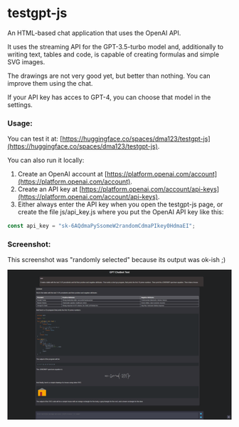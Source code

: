 # testgpt-js

An HTML-based chat application that uses the OpenAI API.

It uses the streaming API for the GPT-3.5-turbo model and, additionally to writing text, tables and code, is capable of creating formulas and simple SVG images.

The drawings are not very good yet, but better than nothing. You can improve them using the chat.

If your API key has acces to GPT-4, you can choose that model in the settings.

### Usage:

You can test it at: [https://huggingface.co/spaces/dma123/testgpt-js](https://huggingface.co/spaces/dma123/testgpt-js).

You can also run it locally:

1. Create an OpenAI account at [https://platform.openai.com/account](https://platform.openai.com/account).
2. Create an API key at [https://platform.openai.com/account/api-keys](https://platform.openai.com/account/api-keys).
3. Either always enter the API key when you open the testgpt-js page, or create the file js/api_key.js where you put the OpenAI API key like this:
```js
const api_key = "sk-6AQdmaPySsomeW2randomCdmaPIkey0HdmaEI";
```

### Screenshot:

This screenshot was "randomly selected" because its output was ok-ish ;)

![screenshot.png](screenshot.png)
